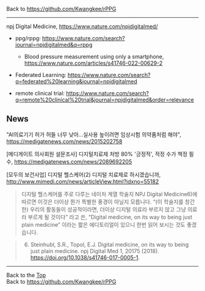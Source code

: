 Back to https://github.com/Kwangkee/rPPG
***

npj Digital Medicine, https://www.nature.com/npjdigitalmed/
- ppg/rppg: https://www.nature.com/search?journal=npjdigitalmed&q=rppg
  - Blood pressure measurement using only a smartphone, https://www.nature.com/articles/s41746-022-00629-2
- Federated Learning: https://www.nature.com/search?q=federated%20learning&journal=npjdigitalmed
 
- remote clinical trial: https://www.nature.com/search?q=remote%20clinical%20trial&journal=npjdigitalmed&order=relevance


## News
"AI의료기기 허가 허들 너무 낮아…실사용 높이려면 임상시험 의약품처럼 해야", https://medigatenews.com/news/2015202758

[메디게이트 의사회원 설문조사] 디지털치료제 처방 80% '긍정적', 적정 수가 책정 필수, https://medigatenews.com/news/2089692205

[모두의 보건사업] 디지털 헬스케어(2) 디지털 치료제로 하시겠습니까, http://www.mjmedi.com/news/articleView.html?idxno=55182
>디지털 헬스케어를 주로 다루는 네이처 계열 학술지 NPJ Digital Medicine6)에 따르면 이것은 더이상 뭔가 특별한 풍경이 아닐지 모릅니다. “(이 학술지를 창간한) 우리의 활동들이 성공적이라면, 더이상 디지털 의료라 부르지 않고 그냥 의료라 부르게 될 것이다” 라고 쓴, “Digital medicine, on its way to being just plain medicine” 이라는 짧은 에디토리얼이 있으니 한번 읽어 보시는 것도 좋겠습니다.  

>6) Steinhubl, S.R., Topol, E.J. Digital medicine, on its way to being just plain medicine. npj Digital Med 1, 20175 (2018). https://doi.org/10.1038/s41746-017-0005-1.

***
Back to the [Top](#rPPG)  
Back to https://github.com/Kwangkee/rPPG
